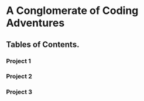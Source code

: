 # A Conglomerate of Coding Adventures
## Tables of Contents.
### Project 1

### Project 2

### Project 3
